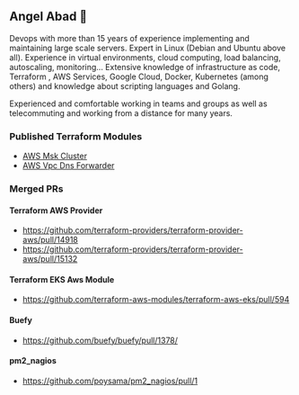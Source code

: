 ## Angel Abad 👋

Devops with more than 15 years of experience implementing and maintaining large scale servers. Expert in Linux (Debian and Ubuntu above all). Experience in virtual environments, cloud computing, load balancing, autoscaling, monitoring… Extensive knowledge of infrastructure as code, Terraform , AWS Services, Google Cloud, Docker, Kubernetes (among others) and knowledge about scripting languages and Golang.

Experienced and comfortable working in teams and groups as well as telecommuting and working from a distance for many years.

### Published Terraform Modules

  * [AWS Msk Cluster](https://registry.terraform.io/modules/angelabad/msk-cluster/aws/)
  * [AWS Vpc Dns Forwarder](https://registry.terraform.io/modules/angelabad/vpc-dns-forwarder/aws/)

### Merged PRs

#### Terraform AWS Provider

  * https://github.com/terraform-providers/terraform-provider-aws/pull/14918
  * https://github.com/terraform-providers/terraform-provider-aws/pull/15132

#### Terraform EKS Aws Module

  * https://github.com/terraform-aws-modules/terraform-aws-eks/pull/594
  
#### Buefy

  * https://github.com/buefy/buefy/pull/1378/
  
#### pm2_nagios

  * https://github.com/poysama/pm2_nagios/pull/1
 

